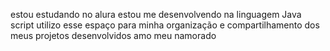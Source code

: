 estou estudando no alura
estou me desenvolvendo na linguagem Java script 
utilizo esse espaço para minha organização e compartilhamento dos meus projetos desenvolvidos
amo meu namorado
